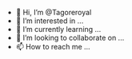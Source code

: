 - 👋 Hi, I’m @Tagoreroyal
- 👀 I’m interested in ...
- 🌱 I’m currently learning ...
- 💞️ I’m looking to collaborate on ...
- 📫 How to reach me ...

<!---
Tagoreroyal/Tagoreroyal is a ✨ special ✨ repository because its `README.md` (this file) appears on your GitHub profile.
You can click the Preview link to take a look at your changes.
--->
